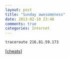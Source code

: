 ```yaml
---
layout: post
title: "Sunday awesomeness"
date: 2013-02-10 23:48
comments: true
categories: Internet
---
```


```
traceroute 216.81.59.173
```

[[cheats](https://gist.github.com/albyr/4749065 "cheats")]